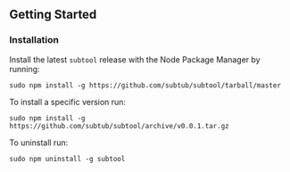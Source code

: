 ## Getting Started

### Installation

Install the latest ```subtool``` release with the Node Package Manager by running:  

    sudo npm install -g https://github.com/subtub/subtool/tarball/master

To install a specific version run:

    sudo npm install -g https://github.com/subtub/subtool/archive/v0.0.1.tar.gz

To uninstall run:

    sudo npm uninstall -g subtool
